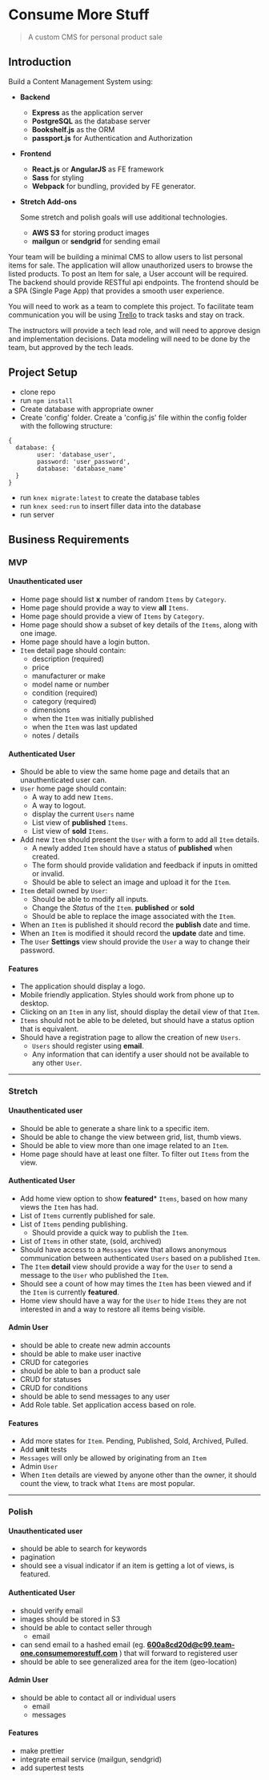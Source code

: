 # Consume More Stuff
> A custom CMS for personal product sale

## Introduction
Build a Content Management System using:

- __Backend__
    - **Express** as the application server
    - **PostgreSQL** as the database server
    - **Bookshelf.js** as the ORM
    - **passport.js** for Authentication and Authorization

- __Frontend__
	- **React.js** or **AngularJS** as FE framework
	- **Sass** for styling
	- **Webpack** for bundling, provided by FE generator.
- __Stretch Add-ons__
	
	Some stretch and polish goals will use additional technologies.
	
	- **AWS S3** for storing product images
	- **mailgun** or **sendgrid** for sending email
	
Your team will be building a minimal CMS to allow users to list personal items for sale.
The application will allow unauthorized users to browse the listed products. To post an Item for sale, a User account will be required. The backend should provide RESTful api endpoints. The frontend should be a SPA (Single Page App) that provides a smooth user experience.

You will need to work as a team to complete this project. To facilitate team communication you will be using [Trello](https://trello.com/) to track tasks and stay on track.

The instructors will provide a tech lead role, and will need to approve design and implementation decisions. Data modeling will need to be done by the team, but approved by the tech leads.

## Project Setup
- clone repo
- run ```npm install```
- Create database with appropriate owner
- Create 'config' folder. Create a 'config.js' file within the config folder with the following structure:
``` 
{
  database: {
		user: 'database_user',
		password: 'user_password',
		database: 'database_name'
  }
}
```
- run ```knex migrate:latest``` to create the database tables
- run ```knex seed:run``` to insert filler data into the database
- run server 

## Business Requirements

### MVP

#### Unauthenticated user
- Home page should list **x** number of random `Items` by `Category`.
- Home page should provide a way to view **all** `Items`.
- Home page should provide a view of `Items` by `Category`.
- Home page should show a subset of key details of the `Items`, along with one image.
- Home page should have a login button.
- `Item` detail page should contain:
	- description (required)
	- price
	- manufacturer or make
	- model name or number
	- condition (required)
	- category (required)
	- dimensions
	- when the `Item` was initially published
	- when the `Item` was last updated
	- notes / details

#### Authenticated User
- Should be able to view the same home page and details that an unauthenticated user can.
- `User` home page should contain: 
	- A way to add new `Items`.
	- A way to logout.
	- display the current `Users` name
	- List view of **published** `Items`.
	- List view of **sold** `Items`.
- Add new `Item` should present the `User` with a form to add all `Item` details.
	- A newly added `Item` should have a status of **published** when created.
	- The form should provide validation and feedback if inputs in omitted or invalid.
	- Should be able to select an image and upload it for the `Item`.
- `Item` detail owned by `User`:
	- Should be able to modify all inputs.
	- Change the _Status_ of the `Item`. **published** or **sold**
	- Should be able to replace the image associated with the `Item`.
- When an `Item` is published it should record the **publish** date and time.
- When an `Item` is modified it should record the **update** date and time.
- The `User` **Settings** view should provide the `User` a way to change their password.
	 
#### Features
- The application should display a logo.
- Mobile friendly application. Styles should work from phone up to desktop.
- Clicking on an `Item` in any list, should display the detail view of that `Item`.
- `Items` should not be able to be deleted, but should have a status option that is equivalent.
- Should have a registration page to allow the creation of new `Users`.
	- `Users` should register using __email__.
	- Any information that can identify a user should not be available to any other `User`.

---

### Stretch
#### Unauthenticated user
- Should be able to generate a share link to a specific item.
- Should be able to change the view between grid, list, thumb views.
- Should be able to view more than one image related to an `Item`.
- Home page should have at least one filter. To filter out `Items` from the view.

#### Authenticated User
- Add home view option to show **featured*** `Items`, based on how many views the `Item` has had.
- List of `Items` currently published for sale.
- List of `Items` pending publishing.
	- Should provide a quick way to publish the `Item`.
- List of `Items` in other state, (sold, archived)
- Should have access to a `Messages` view that allows anonymous communication between authenticated `Users` based on a published `Item`.
- The `Item` **detail** view should provide a way for the `User` to send a message to the `User` who published the `Item`.
- Should see a count of how may times the `Item` has been viewed and if the `Item` is currently **featured**.
- Home view should have a way for the `User` to hide `Items` they are not interested in and a way to restore all items being visible.

#### Admin User
- should be able to create new admin accounts
- should be able to make user inactive
- CRUD for categories
- should be able to ban a product sale
- CRUD for statuses
- CRUD for conditions
- should be able to send messages to any user
- Add Role table. Set application access based on role.

#### Features
- Add more states for `Item`. Pending, Published, Sold, Archived, Pulled.
- Add **unit** tests
- `Messages` will only be allowed by originating from an `Item`
- Admin `User`
- When `Item` details are viewed by anyone other than the owner, it should count the view, to track what `Items` are most popular.

---

### Polish
#### Unauthenticated user
- should be able to search for keywords
- pagination
- should see a visual indicator if an item is getting a lot of views, is featured.

#### Authenticated User
- should verify email
- images should be stored in S3
- should be able to contact seller through
    - email
- can send email to a hashed email (eg. **600a8cd20d@c99.team-one.consumemorestuff.com** ) that will forward to registered user
- should be able to see generalized area for the item (geo-location)

#### Admin User
- should be able to contact all or individual users
    - email
    - messages

#### Features
- make prettier
- integrate email service (mailgun, sendgrid)
- add supertest tests